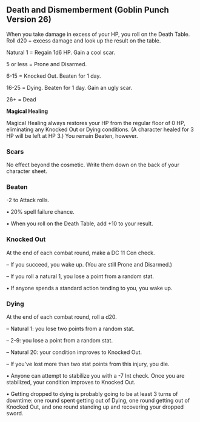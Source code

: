 ## Death and Dismemberment (Goblin Punch Version 26)

When you take damage in excess of your HP, you roll on the Death Table. Roll d20 + excess damage and look up the result on the table.

 Natural 1 = Regain 1d6 HP. Gain a cool scar.

 5 or less = Prone and Disarmed.

 6-15 = Knocked Out. Beaten for 1 day.

 16-25 = Dying. Beaten for 1 day. Gain an ugly scar.

 26+ = Dead 

**Magical Healing**

Magical Healing always restores your HP from the regular floor of 0 HP, eliminating any Knocked Out or Dying conditions. (A character healed for 3 HP will be left at HP 3.) You remain Beaten, however.

### Scars

 No effect beyond the cosmetic. Write them down on the back of your character sheet.

### Beaten

 -2 to Attack rolls.

•             20% spell failure chance.

•             When you roll on the Death Table, add +10 to your result.

### Knocked Out

 At the end of each combat round, make a DC 11 Con check.

–          If you succeed, you wake up. (You are still Prone and Disarmed.)

–          If you roll a natural 1, you lose a point from a random stat. 

•             If anyone spends a standard action tending to you, you wake up.

### Dying

 At the end of each combat round, roll a d20.

–          Natural 1: you lose two points from a random stat.

–          2-9: you lose a point from a random stat.

–          Natural 20: your condition improves to Knocked Out.

–          If you've lost more than two stat points from this injury, you die.

•             Anyone can attempt to stabilize you with a -7 Int check. Once you are stabilized, your condition improves to Knocked Out.

•             Getting dropped to dying is probably going to be at least 3 turns of downtime: one round spent getting out of Dying, one round getting out of Knocked Out, and one round standing up and recovering your dropped sword.